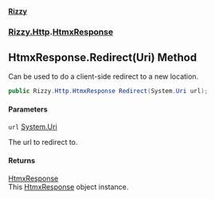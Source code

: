 #### [Rizzy](index.md 'index')
### [Rizzy.Http](Rizzy.Http.md 'Rizzy.Http').[HtmxResponse](Rizzy.Http.HtmxResponse.md 'Rizzy.Http.HtmxResponse')

## HtmxResponse.Redirect(Uri) Method

Can be used to do a client-side redirect to a new location.

```csharp
public Rizzy.Http.HtmxResponse Redirect(System.Uri url);
```
#### Parameters

<a name='Rizzy.Http.HtmxResponse.Redirect(System.Uri).url'></a>

`url` [System.Uri](https://docs.microsoft.com/en-us/dotnet/api/System.Uri 'System.Uri')

The url to redirect to.

#### Returns
[HtmxResponse](Rizzy.Http.HtmxResponse.md 'Rizzy.Http.HtmxResponse')  
This [HtmxResponse](Rizzy.Http.HtmxResponse.md 'Rizzy.Http.HtmxResponse') object instance.